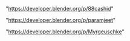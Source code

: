 "https://developer.blender.org/p/88cashid"

"https://developer.blender.org/p/paramjeet"

"https://developer.blender.org/p/Myrgeuschke"

